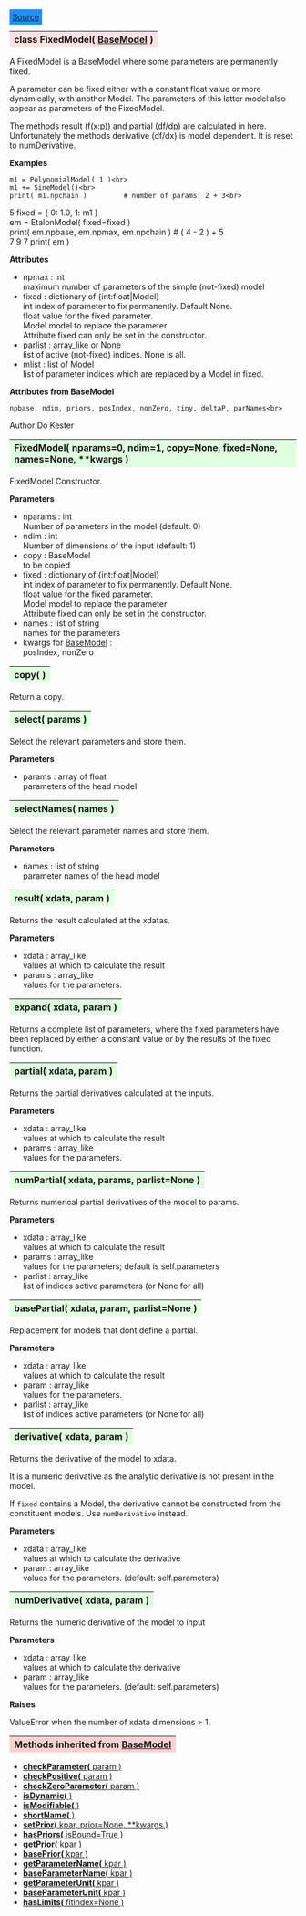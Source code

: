 ---
---

<div class="button">
  <span style="background-color: DodgerBlue; color: White;  border:5px solid DodgerBlue">
<a href=https://github.com/dokester/BayesicFitting/blob/master/BayesicFitting/source/FixedModel.py target=_blank>Source</a></span></div>

<a name="FixedModel"></a>
<table><thead style="background-color:#FFE0E0; width:100%"><tr><th style="text-align:left">
<strong>class FixedModel(</strong> <a href="./BaseModel.html">BaseModel</a> )
</th></tr></thead></table>
<p>

A FixedModel is a BaseModel where some parameters are permanently fixed.

A parameter can be fixed either with a constant float value or more
dynamically, with another Model. The parameters of this latter model
also appear as parameters of the FixedModel.

The methods result (f(x:p)) and partial (df/dp) are calculated
in here.
Unfortunately the methods derivative (df/dx) is model dependent.
It is reset to numDerivative.

<b>Examples</b>

    m1 = PolynomialModel( 1 )<br>
    m1 += SineModel()<br>
    print( m1.npchain )         # number of params: 2 + 3<br>
5
    fixed = { 0: 1.0, 1: m1 }<br>
    em = EtalonModel( fixed=fixed )<br>
    print( em.npbase, em.npmax, em.npchain )          # ( 4 - 2 ) + 5<br>
7 9 7
    print( em )<br>

<b>Attributes</b>

* npmax  :  int<br>
    maximum number of parameters of the simple (not-fixed) model<br>
* fixed  :  dictionary of {int:float|Model}<br>
    int     index of parameter to fix permanently. Default None.<br>
    float   value for the fixed parameter.<br>
    Model   model to replace the parameter<br>
    Attribute fixed can only be set in the constructor.<br>
* parlist  :  array_like or None<br>
    list of active (not-fixed) indices. None is all.<br>
* mlist  :  list of Model<br>
    list of parameter indices which are replaced by a Model in fixed.<br>

<b>Attributes from BaseModel</b>

    npbase, ndim, priors, posIndex, nonZero, tiny, deltaP, parNames<br>

Author       Do Kester


<a name="FixedModel"></a>
<table><thead style="background-color:#E0FFE0; width:100%"><tr><th style="text-align:left">
<strong>FixedModel(</strong> nparams=0, ndim=1, copy=None, fixed=None,
 names=None, **kwargs ) 
</th></tr></thead></table>
<p>

FixedModel Constructor.

<b>Parameters</b>

* nparams  :  int<br>
    Number of parameters in the model (default: 0)<br>
* ndim  :  int<br>
    Number of dimensions of the input (default: 1)<br>
* copy  :  BaseModel<br>
    to be copied<br>
* fixed  :  dictionary of {int:float|Model}<br>
    int     index of parameter to fix permanently. Default None.<br>
    float   value for the fixed parameter.<br>
    Model   model to replace the parameter<br>
    Attribute fixed can only be set in the constructor.<br>
* names  :  list of string<br>
    names for the parameters<br>
* kwargs for [BaseModel](./BaseModel.md)  : <br>
    posIndex, nonZero<br>


<a name="copy"></a>
<table><thead style="background-color:#E0FFE0; width:100%"><tr><th style="text-align:left">
<strong>copy(</strong> ) 
</th></tr></thead></table>
<p>
Return a copy. 

<a name="select"></a>
<table><thead style="background-color:#E0FFE0; width:100%"><tr><th style="text-align:left">
<strong>select(</strong> params ) 
</th></tr></thead></table>
<p>

Select the relevant parameters and store them.

<b>Parameters</b>

* params  :  array of float<br>
    parameters of the head model

<a name="selectNames"></a>
<table><thead style="background-color:#E0FFE0; width:100%"><tr><th style="text-align:left">
<strong>selectNames(</strong> names ) 
</th></tr></thead></table>
<p>

Select the relevant parameter names and store them.

<b>Parameters</b>

* names  :  list of string<br>
    parameter names of the head model

<a name="result"></a>
<table><thead style="background-color:#E0FFE0; width:100%"><tr><th style="text-align:left">
<strong>result(</strong> xdata, param )
</th></tr></thead></table>
<p>

Returns the result calculated at the xdatas.

<b>Parameters</b>

* xdata  :  array_like<br>
    values at which to calculate the result<br>
* params  :  array_like<br>
    values for the parameters.<br>


<a name="expand"></a>
<table><thead style="background-color:#E0FFE0; width:100%"><tr><th style="text-align:left">
<strong>expand(</strong> xdata, param ) 
</th></tr></thead></table>
<p>

Returns a complete list of parameters, where the fixed parameters
have been replaced by either a constant value or by the results of
the fixed function.

<a name="partial"></a>
<table><thead style="background-color:#E0FFE0; width:100%"><tr><th style="text-align:left">
<strong>partial(</strong> xdata, param )
</th></tr></thead></table>
<p>

Returns the partial derivatives calculated at the inputs.

<b>Parameters</b>

* xdata  :  array_like<br>
    values at which to calculate the result<br>
* params  :  array_like<br>
    values for the parameters.<br>


<a name="numPartial"></a>
<table><thead style="background-color:#E0FFE0; width:100%"><tr><th style="text-align:left">
<strong>numPartial(</strong> xdata, params, parlist=None ) 
</th></tr></thead></table>
<p>

Returns numerical partial derivatives of the model to params.

<b>Parameters</b>

* xdata  :  array_like<br>
    values at which to calculate the result<br>
* params  :  array_like<br>
    values for the parameters; default is self.parameters<br>
* parlist  :  array_like<br>
    list of indices active parameters (or None for all)<br>


<a name="basePartial"></a>
<table><thead style="background-color:#E0FFE0; width:100%"><tr><th style="text-align:left">
<strong>basePartial(</strong> xdata, param, parlist=None ) 
</th></tr></thead></table>
<p>

Replacement for models that dont define a partial.

<b>Parameters</b>

* xdata  :  array_like<br>
    values at which to calculate the result<br>
* param  :  array_like<br>
    values for the parameters.<br>
* parlist  :  array_like<br>
    list of indices active parameters (or None for all)<br>


<a name="derivative"></a>
<table><thead style="background-color:#E0FFE0; width:100%"><tr><th style="text-align:left">
<strong>derivative(</strong> xdata, param ) 
</th></tr></thead></table>
<p>

Returns the derivative of the model to xdata.

It is a numeric derivative as the analytic derivative is not present
in the model.

If `fixed` contains a Model, the derivative cannot be constructed
from the constituent models. Use `numDerivative` instead.

<b>Parameters</b>

* xdata  :  array_like<br>
    values at which to calculate the derivative<br>
* param  :  array_like<br>
    values for the parameters. (default: self.parameters)<br>


<a name="numDerivative"></a>
<table><thead style="background-color:#E0FFE0; width:100%"><tr><th style="text-align:left">
<strong>numDerivative(</strong> xdata, param ) 
</th></tr></thead></table>
<p>

Returns the numeric derivative of the model to input

<b>Parameters</b>

* xdata  :  array_like<br>
    values at which to calculate the derivative<br>
* param  :  array_like<br>
    values for the parameters. (default: self.parameters)<br>

<b>Raises</b>

ValueError when the number of xdata dimensions > 1.


<table><thead style="background-color:#FFD0D0; width:100%"><tr><th style="text-align:left">
<strong>Methods inherited from</strong> <a href="./BaseModel.html">BaseModel</a></th></tr></thead></table>


* [<strong>checkParameter(</strong> param ) ](./BaseModel.md#checkParameter)
* [<strong>checkPositive(</strong> param ) ](./BaseModel.md#checkPositive)
* [<strong>checkZeroParameter(</strong> param )](./BaseModel.md#checkZeroParameter)
* [<strong>isDynamic(</strong> ) ](./BaseModel.md#isDynamic)
* [<strong>isModifiable(</strong> ) ](./BaseModel.md#isModifiable)
* [<strong>shortName(</strong> )](./BaseModel.md#shortName)
* [<strong>setPrior(</strong> kpar, prior=None, **kwargs ) ](./BaseModel.md#setPrior)
* [<strong>hasPriors(</strong> isBound=True ) ](./BaseModel.md#hasPriors)
* [<strong>getPrior(</strong> kpar ) ](./BaseModel.md#getPrior)
* [<strong>basePrior(</strong> kpar ) ](./BaseModel.md#basePrior)
* [<strong>getParameterName(</strong> kpar ) ](./BaseModel.md#getParameterName)
* [<strong>baseParameterName(</strong> kpar ) ](./BaseModel.md#baseParameterName)
* [<strong>getParameterUnit(</strong> kpar ) ](./BaseModel.md#getParameterUnit)
* [<strong>baseParameterUnit(</strong> kpar ) ](./BaseModel.md#baseParameterUnit)
* [<strong>hasLimits(</strong> fitindex=None ) ](./BaseModel.md#hasLimits)
